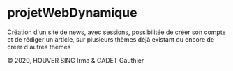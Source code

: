 # projetWebDynamique
Création d'un site de news, avec sessions, possibilitée de créer son compte et de rédiger un article, sur plusieurs thèmes déjà existant ou encore de créer d'autres thèmes

&copy; 2020, HOUVER SING Irma & CADET Gauthier

